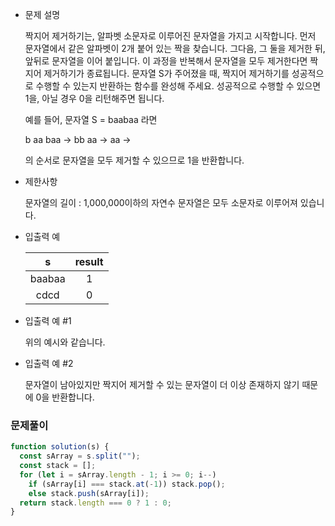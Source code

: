 - 문제 설명

  짝지어 제거하기는, 알파벳 소문자로 이루어진 문자열을 가지고 시작합니다. 먼저 문자열에서 같은 알파벳이 2개 붙어 있는 짝을 찾습니다. 그다음, 그 둘을 제거한 뒤, 앞뒤로 문자열을 이어 붙입니다. 이 과정을 반복해서 문자열을 모두 제거한다면 짝지어 제거하기가 종료됩니다. 문자열 S가 주어졌을 때, 짝지어 제거하기를 성공적으로 수행할 수 있는지 반환하는 함수를 완성해 주세요. 성공적으로 수행할 수 있으면 1을, 아닐 경우 0을 리턴해주면 됩니다.

  예를 들어, 문자열 S = baabaa 라면

  b aa baa → bb aa → aa →

  의 순서로 문자열을 모두 제거할 수 있으므로 1을 반환합니다.

- 제한사항

  문자열의 길이 : 1,000,000이하의 자연수
  문자열은 모두 소문자로 이루어져 있습니다.

- 입출력 예

  |   s    | result |
  | :----: | :----: |
  | baabaa |   1    |
  |  cdcd  |   0    |

- 입출력 예 #1

  위의 예시와 같습니다.

- 입출력 예 #2

  문자열이 남아있지만 짝지어 제거할 수 있는 문자열이 더 이상 존재하지 않기 때문에 0을 반환합니다.

### 문제풀이

```javascript
function solution(s) {
  const sArray = s.split("");
  const stack = [];
  for (let i = sArray.length - 1; i >= 0; i--)
    if (sArray[i] === stack.at(-1)) stack.pop();
    else stack.push(sArray[i]);
  return stack.length === 0 ? 1 : 0;
}
```
